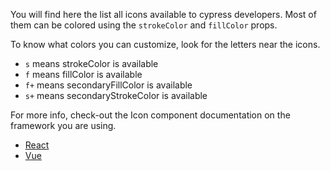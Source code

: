 <script lang="ts" setup>
import {ref} from 'vue';
import { iconsMetadata } from '@cypress-design/icon-registry';
import Icon from '@cypress-design/vue-icon';

const colors = ['<default>', 'blue', 'jade', 'red', 'indigo', 'purple', 'gray'];
const strokeColor = ref({label:'teal', value:'teal'});
const fillColor = ref({label:'jade', value:'jade'});
const secondaryStrokeColor = ref({label:'indigo', value:'indigo'});
const secondaryFillColor = ref({label:'indigo', value:'indigo'});
</script>

You will find here the list all icons available to cypress developers.
Most of them can be colored using the `strokeColor` and `fillColor` props.

To know what colors you can customize, look for the letters near the icons.

- `s` means strokeColor is available
- `f` means fillColor is available
- `f+` means secondaryFillColor is available
- `s+` means secondaryStrokeColor is available

For more info, check-out the Icon component documentation on the framework you are using.

<ul>
  <li><a href="/docs/react_icon--icon">React</a></li>
  <li><a href="/docs/vue_icon--icon">Vue</a></li>
</ul>
